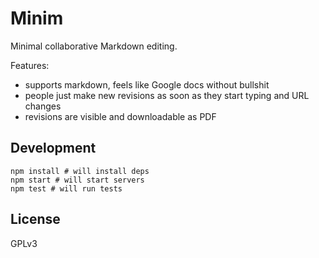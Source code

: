 # Minim

Minimal collaborative Markdown editing.

Features:
* supports markdown, feels like Google docs without bullshit
* people just make new revisions as soon as they start typing and URL changes
* revisions are visible and downloadable as PDF

## Development

```
npm install # will install deps
npm start # will start servers
npm test # will run tests
```

## License

GPLv3
